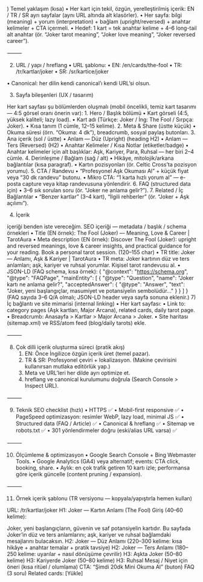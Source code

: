 ) Temel yaklaşım (kısa) • Her kart için tekil, özgün, yerelleştirilmiş içerik:
EN / TR / SR ayrı sayfalar (aynı URL altında alt klasörler). • Her sayfa: bilgi
(meaning) + yorum (interpretation) + bağlam (upright/reversed) + anahtar
kelimeler + CTA içermeli. • Hedef: 1 kart = tek anahtar kelime + 4–6 long-tail
alt anahtar (ör. “Joker tarot meaning”, “Joker love meaning”, “Joker reversed
career”).

⸻

2. URL / yapı / hreflang • URL şablonu: • EN: /en/cards/the-fool • TR:
   /tr/kartlar/joker • SR: /sr/kartice/joker

<link rel="alternate" hreflang="en" href="https://tarotaura.com/en/cards/the-fool" />
<link rel="alternate" hreflang="tr" href="https://tarotaura.com/tr/kartlar/joker" />
<link rel="alternate" hreflang="sr" href="https://tarotaura.com/sr/kartice/joker" />
<link rel="alternate" hreflang="x-default" href="https://tarotaura.com/en/cards/the-fool" />
	•	Canonical: her dilin kendi canonical’ı kendi URL’si olsun.

3. Sayfa bileşenleri (UX / tasarım)

Her kart sayfası şu bölümlerden oluşmalı (mobil öncelikli, temiz kart tasarımı —
4:5 görsel oranı önerin var): 1. Hero / Başlık bölümü • Kart görseli (4:5,
yüksek kaliteli; lazy load). • Kart adı (Türkçe: Joker / İng: The Fool / Sırpça:
Joker). • Kısa tanım (1 cümle, 12–15 kelime). 2. Meta & Share (üstte küçük) •
Okuma süresi (örn. “Okuma: 4 dk”), breadcrumb, sosyal paylaş butonları. 3. Ana
içerik (sol / üstte) • Anlam — Düz (Upright) (heading H2) • Anlam — Ters
(Reversed) (H2) • Anahtar Kelimeler / Kısa Notlar (etiketler/badge) • Anahtar
kelimeler için alt başlıklar: Aşk, Kariyer, Para, Ruhsal — her biri 2–4
cümle. 4. Derinleşme / Bağlam (sağ / alt) • Hikâye, mitolojik/arkana bağlantılar
(kısa paragraf). • Kartın pozisyonları (ör. Celtic Cross’ta pozisyon yorumu). 5.
CTA / Randevu • “Profesyonel Aşk Okuması Al” + küçük fiyat veya “30 dk randevu”
butonu. • Mikro CTA: “1 karta hızlı yorum al” — e-posta capture veya kitap
randevusuna yönlendirir. 6. FAQ (structured data için) • 3–6 sık sorulan soru
(ör. “Joker ne anlama gelir?”). 7. Related / İç Bağlantılar • “Benzer kartlar”
(3–4 kart), “İlgili rehberler” (ör. “Joker + Aşk açılımı”).

4. İçerik

içeriği benden iste vereceğim. SEO içeriği — metadata / başlık / schema
örnekleri • Title (EN örnek): The Fool (Joker) — Meaning, Love & Career |
TarotAura • Meta description (EN örnek): Discover The Fool (Joker): upright and
reversed meanings, love & career insights, and practical guidance for your
reading. Book a personal tarot session. (120–155 char) • TR title: Joker —
Anlamı, Aşk & Kariyer | TarotAura • TR meta: Joker kartının düz ve ters
anlamları; aşk, kariyer ve ruhsal yorumlar. Kişisel tarot randevusu al. •
JSON-LD (FAQ schema, kısa örnek): { "@context": "https://schema.org", "@type":
"FAQPage", "mainEntity": [ { "@type": "Question", "name": "Joker kartı ne anlama
gelir?", "acceptedAnswer": { "@type": "Answer", "text": "Joker, yeni
başlangıçlar, masumiyet ve potansiyelin sembolüdür..." } } ] } (FAQ sayıda 3–6
Q/A olmalı; JSON-LD header veya sayfa sonuna eklenir.) 7) İç bağlantı ve site
mimarisi (internal linking) • Her kart sayfası: • Link to: category pages (Aşk
kartları, Major Arcana), related cards, daily tarot page. • Breadcrumb:
Anasayfa > Kartlar > Major Arcana > Joker. • Site haritası (sitemap.xml) ve
RSS/atom feed (blog/daily tarots) ekle.

⸻

8. Çok dilli içerik oluşturma süreci (pratik akış)
   1. EN: Önce İngilizce özgün içerik üret (temel pazar).
   2. TR & SR: Profesyonel çeviri + lokalizasyon. (Makine çevirisini kullanırsan
      mutlaka editörlük yap.)
   3. Meta ve URL’leri her dilde ayrı optimize et.
   4. hreflang ve canonical kurulumunu doğrula (Search Console > Inspect URL).

⸻

9. Teknik SEO checklist (hızlı) • HTTPS ✅ • Mobil-first responsive ✅ •
   PageSpeed optimizasyon: resimler WebP, lazy load, minimal JS ✅ • Structured
   data (FAQ / Article) ✅ • Canonical & hreflang ✅ • Sitemap ve robots.txt ✅
   • 301 yönlendirmeler doğru (eski/alias URL varsa) ✅

⸻

10. Ölçümleme & optimizasyon • Google Search Console + Bing Webmaster Tools. •
    Google Analytics (GA4) veya alternatif; events: CTA click, booking, share. •
    Aylık: en çok trafik getiren 10 kartı izle; performansa göre içerik güncelle
    (content pruning / expansion).

⸻

11. Örnek içerik şablonu (TR versiyonu — kopyala/yapıştırla hemen kullan)

URL: /tr/kartlar/joker H1: Joker — Kartın Anlamı (The Fool) Giriş (40–60
kelime):

Joker, yeni başlangıçların, güvenin ve saf potansiyelin kartıdır. Bu sayfada
Joker’in düz ve ters anlamlarını; aşk, kariyer ve ruhsal bağlamdaki mesajlarını
bulacaksın. H2: Joker — Düz Anlamı (220–300 kelime: kısa hikâye + anahtar
temalar + pratik tavsiye) H2: Joker — Ters Anlamı (180–250 kelime: uyarılar +
nasıl dönüşüme çevrilir) H3: Aşkta Joker (50–80 kelime) H3: Kariyerde Joker
(50–80 kelime) H3: Ruhsal Mesaj / Niyet için öneri (kısa ritüel / olumlama) CTA:
“Şimdi 20dk Mini Okuma Al” (buton) FAQ (3 soru) Related cards: [Yükle]
